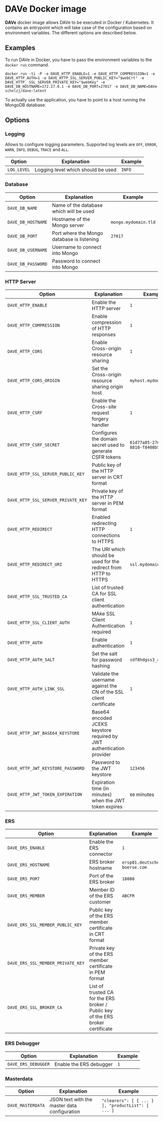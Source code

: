 # DAVe Docker image

**DAVe** docker image allows DAVe to be executed in Docker / Kubernetes. It contains an entrypoint which will take case of the configuration based on environment variables. The different options are described below.

## Examples

To run DAVe in Docker, you have to pass the environment variables to the `docker run` command.

`docker run -ti -P -e DAVE_HTTP_ENABLE=1 -e DAVE_HTTP_COMPRESSION=1 -e DAVE_HTTP_AUTH=1 -e DAVE_HTTP_SSL_SERVER_PUBLIC_KEY="$webCrt" -e DAVE_HTTP_
SSL_SERVER_PRIVATE_KEY="$webKey" -e DAVE_DB_HOSTNAME=172.17.0.1 -e DAVE_DB_PORT=27017 -e DAVE_DB_NAME=DAVe scholzj/dave:latest`

To actually use the application, you have to point to a host running the MongoDB database.

## Options

### Logging

Allows to configure logging parameters. Supported log levels are `OFF`, `ERROR`, `WARN`, `INFO`, `DEBUG`, `TRACE` and `ALL`.

| Option | Explanation | Example |
|--------|-------------|---------|
| `LOG_LEVEL` | Logging level which should be used | `INFO` |


### Database

| Option | Explanation | Example |
|--------|-------------|---------|
| `DAVE_DB_NAME` | Name of the database which will be used | |
| `DAVE_DB_HOSTNAME` | Hostname of the Mongo server | `mongo.mydomain.tld` |
| `DAVE_DB_PORT` | Port where the Mongo database is listening | `27017` |
| `DAVE_DB_USERNAME` | Username to connect into Mongo | |
| `DAVE_DB_PASSWORD` | Password to connect into Mongo | |

### HTTP Server

| Option | Explanation | Example |
|--------|-------------|---------|
| `DAVE_HTTP_ENABLE` | Enable the HTTP server | `1` |
| `DAVE_HTTP_COMPRESSION` | Enable compression of HTTP responses | `1` |
| `DAVE_HTTP_CORS` | Enable Cross-origin resource sharing | `1` |
| `DAVE_HTTP_CORS_ORIGIN` | Set the Cross-origin resource sharing origin host | `myhost.mydomain.tld` |
| `DAVE_HTTP_CSRF` | Enable the Cross-site request forgery handler | `1` |
| `DAVE_HTTP_CSRF_SECRET` | Configures the domain secret used to generate CSFR tokens | `61d77a85-276b-476a-8810-f8408b5cfa19` |
| `DAVE_HTTP_SSL_SERVER_PUBLIC_KEY` | Public key of the HTTP server in CRT format | |
| `DAVE_HTTP_SSL_SERVER_PRIVATE_KEY` | Private key of the HTTP server in PEM format | |
| `DAVE_HTTP_REDIRECT` | Enabled redirecting HTTP connections to HTTPS | `1` |
| `DAVE_HTTP_REDIRECT_URI` | The URI which should be used for the redirect from HTTP to HTTPS | `ssl.mydomain.com` |
| `DAVE_HTTP_SSL_TRUSTED_CA` | List of trusted CA for SSL client authentication | |
| `DAVE_HTTP_SSL_CLIENT_AUTH` | MAke SSL Client Authentication required | `1` |
| `DAVE_HTTP_AUTH` | Enable authentication | `1` |
| `DAVE_HTTP_AUTH_SALT` | Set the salt for password hashing | `sdf8hdgss3_a` |
| `DAVE_HTTP_AUTH_LINK_SSL` | Validate the username against the CN of the SSL client certificate | `1` |
| `DAVE_HTTP_JWT_BASE64_KEYSTORE` | Base64 encoded JCEKS keystore required by JWT authentication provider | |
| `DAVE_HTTP_JWT_KEYSTORE_PASSWORD` | Password to the JWT keystore | `123456` |
| `DAVE_HTTP_JWT_TOKEN_EXPIRATION` | Expiration time (in minutes) when the JWT token expires | `60` minutes |

### ERS

| Option | Explanation | Example |
|--------|-------------|---------|
| `DAVE_ERS_ENABLE` | Enable the ERS connector | `1` |
| `DAVE_ERS_HOSTNAME` | ERS broker hostname| `ersp01.deutsche-boerse.com` |
| `DAVE_ERS_PORT` | Port of the ERS broker | `18080` |
| `DAVE_ERS_MEMBER` | Member ID of the ERS customer | `ABCFR` |
| `DAVE_ERS_SSL_MEMBER_PUBLIC_KEY` | Public key of the ERS member certificate in CRT format | |
| `DAVE_ERS_SSL_MEMBER_PRIVATE_KEY` | Private key of the ERS member certificate in PEM format | |
| `DAVE_ERS_SSL_BROKER_CA` | List of trusted CA for the ERS broker / Public key of the ERS broker certificate | |

### ERS Debugger

| Option | Explanation | Example |
|--------|-------------|---------|
| `DAVE_ERS_DEBUGGER` | Enable the ERS debugger | `1` |

### Masterdata

| Option | Explanation | Example |
|--------|-------------|---------|
| `DAVE_MASTERDATA` | JSON text with the master data configuration | `"clearers": [ { ... } ], "productList": [ ... ]` |

